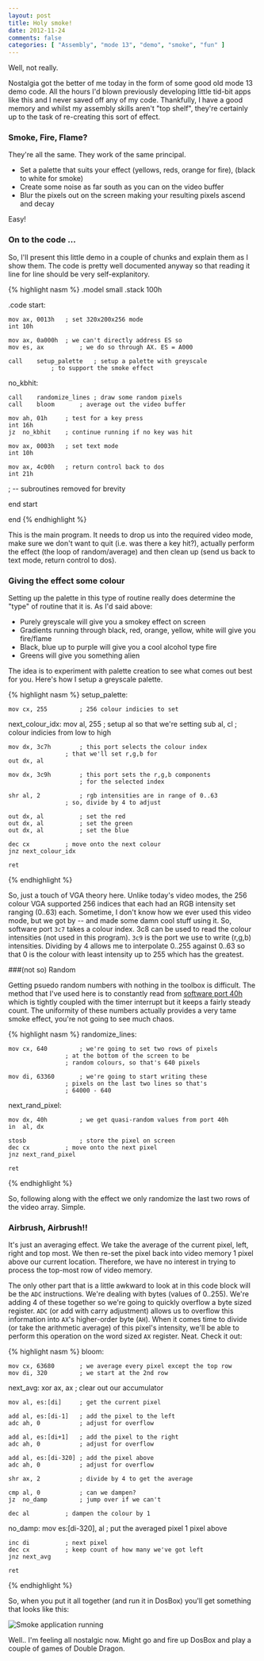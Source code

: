 ```yaml
---
layout: post
title: Holy smoke!
date: 2012-11-24
comments: false
categories: [ "Assembly", "mode 13", "demo", "smoke", "fun" ]
---
```


Well, not really.

Nostalgia got the better of me today in the form of some good old mode 13 demo code. All the hours I'd blown previously developing little tid-bit apps like this and I never saved off any of my code. Thankfully, I have a good memory and whilst my assembly skills aren't "top shelf", they're certainly up to the task of re-creating this sort of effect.

### Smoke, Fire, Flame?

They're all the same. They work of the same principal. 

* Set a palette that suits your effect (yellows, reds, orange for fire), (black to white for smoke)
* Create some noise as far south as you can on the video buffer
* Blur the pixels out on the screen making your resulting pixels ascend and decay

Easy!

### On to the code ...

So, I'll present this little demo in a couple of chunks and explain them as I show them. The code is pretty well documented anyway so that reading it line for line should be very self-explanitory.

{% highlight nasm %}
.model small
.stack 100h

.code
start:

	mov	ax, 0013h	; set 320x200x256 mode
	int	10h
	
	mov	ax, 0a000h	; we can't directly address ES so 
	mov	es, ax          ; we do so through AX. ES = A000
	
	call	setup_palette	; setup a palette with greyscale 
				; to support the smoke effect

no_kbhit:

	call	randomize_lines	; draw some random pixels 
	call	bloom		; average out the video buffer
	
	mov	ah, 01h		; test for a key press
	int	16h
	jz	no_kbhit	; continue running if no key was hit
	
	mov	ax, 0003h	; set text mode
	int	10h
	
	mov	ax, 4c00h	; return control back to dos
	int	21h

; -- subroutines removed for brevity

end start

end
{% endhighlight %}

This is the main program. It needs to drop us into the required video mode, make sure we don't want to quit (i.e. was there a key hit?), actually perform the effect (the loop of random/average) and then clean up (send us back to text mode, return control to dos).

### Giving the effect some colour

Setting up the palette in this type of routine really does determine the "type" of routine that it is. As I'd said above:

* Purely greyscale will give you a smokey effect on screen
* Gradients running through black, red, orange, yellow, white will give you fire/flame
* Black, blue up to purple will give you a cool alcohol type fire
* Greens will give you something alien

The idea is to experiment with palette creation to see what comes out best for you. Here's how I setup a greyscale palette.

{% highlight nasm %}
setup_palette:

	mov	cx, 255			; 256 colour indicies to set
	
next_colour_idx:
	mov	al, 255			; setup al so that we're setting
	sub	al, cl			; colour indicies from low to high
	
	mov	dx, 3c7h		; this port selects the colour index
					; that we'll set r,g,b for
	out	dx, al
	
	mov	dx, 3c9h		; this port sets the r,g,b components
						; for the selected index
							
	shr	al, 2			; rgb intensities are in range of 0..63
					; so, divide by 4 to adjust
							
	out	dx, al			; set the red
	out	dx, al			; set the green
	out	dx, al			; set the blue

	dec	cx			; move onto the next colour
	jnz	next_colour_idx
	
	ret
{% endhighlight %}

So, just a touch of VGA theory here. Unlike today's video modes, the 256 colour VGA supported 256 indices that each had an RGB intensity set ranging (0..63) each. Sometime, I don't know how we ever used this video mode, but we got by -- and made some damn cool stuff using it. So, software port `3c7` takes a colour index. 3c8 can be used to read the colour intensities (not used in this program). `3c9` is the port we use to write (r,g,b) intensities. Dividing by 4 allows me to interpolate 0..255 against 0..63 so that 0 is the colour with least intensity up to 255 which has the greatest.

###(not so) Random

Getting psuedo random numbers with nothing in the toolbox is difficult. The method that I've used here is to constantly read from [software port 40h](http://www.inversereality.org/tutorials/interrupt%20programming/timerinterrupt.html) which is tightly coupled with the timer interrupt but it keeps a fairly steady count. The uniformity of these numbers actually provides a very tame smoke effect, you're not going to see much chaos.

{% highlight nasm %}
randomize_lines:
	
	mov	cx, 640			; we're going to set two rows of pixels
					; at the bottom of the screen to be 
					; random colours, so that's 640 pixels
							
	mov	di, 63360		; we're going to start writing these 
					; pixels on the last two lines so that's
					; 64000 - 640
							
next_rand_pixel:

	mov	dx, 40h			; we get quasi-random values from port 40h
	in	al, dx
	
	stosb				; store the pixel on screen
	dec	cx			; move onto the next pixel
	jnz	next_rand_pixel
	
	ret
{% endhighlight %}

So, following along with the effect we only randomize the last two rows of the video array. Simple.

### Airbrush, Airbrush!!

It's just an averaging effect. We take the average of the current pixel, left, right and top most. We then re-set the pixel back into video memory 1 pixel above our current location. Therefore, we have no interest in trying to process the top-most row of video memory.

The only other part that is a little awkward to look at in this code block will be the `ADC` instructions. We're dealing with bytes (values of 0..255). We're adding 4 of these together so we're going to quickly overflow a byte sized register. `ADC` (or add with carry adjustment) allows us to overflow this information into `AX`'s higher-order byte (`AH`). When it comes time to divide (or take the arithmetic average) of this pixel's intensity, we'll be able to perform this operation on the word sized `AX` register. Neat. Check it out:

{% highlight nasm %}
bloom:

	mov	cx, 63680		; we average every pixel except the top row
	mov	di, 320			; we start at the 2nd row
	
next_avg:
	xor	ax, ax			; clear out our accumulator
	
	mov	al, es:[di]		; get the current pixel
	
	add	al, es:[di-1] 	; add the pixel to the left
	adc	ah, 0			; adjust for overflow
	
	add	al, es:[di+1] 	; add the pixel to the right
	adc	ah, 0			; adjust for overflow
	
	add	al, es:[di-320]	; add the pixel above
	adc	ah, 0			; adjust for overflow
	
	shr	ax, 2			; divide by 4 to get the average
	
	cmp	al, 0			; can we dampen?
	jz	no_damp			; jump over if we can't
	
	dec	al			; dampen the colour by 1
	
no_damp:
	mov	es:[di-320], al	; put the averaged pixel 1 pixel above
	
	inc	di			; next pixel
	dec	cx			; keep count of how many we've got left
	jnz	next_avg
	
	ret
{% endhighlight %}

So, when you put it all together (and run it in DosBox) you'll get something that looks like this:

![Smoke application running](http://2.bp.blogspot.com/-0SUcxXs8a_k/ULCQvxj-8qI/AAAAAAAAAhQ/hlD_2uNejwE/s400/Screen+Shot+2012-11-24+at+7.16.37+PM.png)

Well.. I'm feeling all nostalgic now. Might go and fire up DosBox and play a couple of games of Double Dragon.